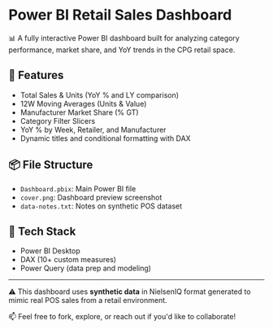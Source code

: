 # Power BI Retail Sales Dashboard

📊 A fully interactive Power BI dashboard built for analyzing category performance, market share, and YoY trends in the CPG retail space.

## 📁 Features

- Total Sales & Units (YoY % and LY comparison)
- 12W Moving Averages (Units & Value)
- Manufacturer Market Share (% GT)
- Category Filter Slicers
- YoY % by Week, Retailer, and Manufacturer
- Dynamic titles and conditional formatting with DAX

## 📦 File Structure

- `Dashboard.pbix`: Main Power BI file
- `cover.png`: Dashboard preview screenshot
- `data-notes.txt`: Notes on synthetic POS dataset

## 🔧 Tech Stack

- Power BI Desktop
- DAX (10+ custom measures)
- Power Query (data prep and modeling)

---

⚠️ This dashboard uses **synthetic data** in NielsenIQ format generated to mimic real POS sales from a retail environment.

📫 Feel free to fork, explore, or reach out if you'd like to collaborate!
